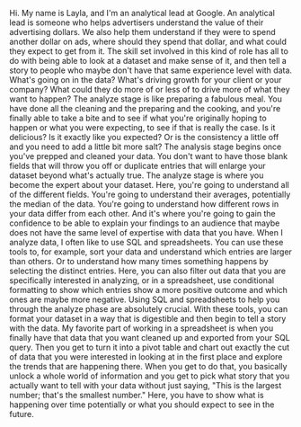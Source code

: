 
Hi. My name is Layla, and I'm an analytical lead at Google. An analytical lead is someone who helps advertisers understand the value of their advertising dollars. We also help them understand if they were to spend another dollar on ads, where should they spend that dollar, and what could they expect to get from it. The skill set involved in this kind of role has all to do with being able to look at a dataset and make sense of it, and then tell a story to people who maybe don't have that same experience level with data. What's going on in the data? What's driving growth for your client or your company? What could they do more of or less of to drive more of what they want to happen? The analyze stage is like preparing a fabulous meal. You have done all the cleaning and the preparing and the cooking, and you're finally able to take a bite and to see if what you're originally hoping to happen or what you were expecting, to see if that is really the case. Is it delicious? Is it exactly like you expected? Or is the consistency a little off and you need to add a little bit more salt? The analysis stage begins once you've prepped and cleaned your data. You don't want to have those blank fields that will throw you off or duplicate entries that will enlarge your dataset beyond what's actually true. The analyze stage is where you become the expert about your dataset. Here, you're going to understand all of the different fields. You're going to understand their averages, potentially the median of the data. You're going to understand how different rows in your data differ from each other. And it's where you're going to gain the confidence to be able to explain your findings to an audience that maybe does not have the same level of expertise with data that you have. When I analyze data, I often like to use SQL and spreadsheets. You can use these tools to, for example, sort your data and understand which entries are larger than others. Or to understand how many times something happens by selecting the distinct entries. Here, you can also filter out data that you are specifically interested in analyzing, or in a spreadsheet, use conditional formatting to show which entries show a more positive outcome and which ones are maybe more negative. Using SQL and spreadsheets to help you through the analyze phase are absolutely crucial. With these tools, you can format your dataset in a way that is digestible and then begin to tell a story with the data. My favorite part of working in a spreadsheet is when you finally have that data that you want cleaned up and exported from your SQL query. Then you get to turn it into a pivot table and chart out exactly the cut of data that you were interested in looking at in the first place and explore the trends that are happening there. When you get to do that, you basically unlock a whole world of information and you get to pick what story that you actually want to tell with your data without just saying, "This is the largest number; that's the smallest number." Here, you have to show what is happening over time potentially or what you should expect to see in the future.